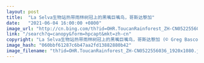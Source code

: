 ```yaml
---
layout: post
title:  "La Selva生物站热带雨林树冠上的黑嘴巨嘴鸟，哥斯达黎加"
date:   "2021-06-04 16:00:00 +0800"
image_url: "http://cn.bing.com/th?id=OHR.ToucanRainforest_ZH-CN0522556036_1920x1080.jpg&rf=LaDigue_1920x1080.jpg&pid=hp"
link: "/search?q=canopy&form=hpcapt&mkt=zh-cn"
copyright: "La Selva生物站热带雨林树冠上的黑嘴巨嘴鸟，哥斯达黎加 (© Greg Basco/Minden Pictures)"
image_hash: "060bbf61287c6b47aa2fd13882880b42"
image_filename: "th?id=OHR.ToucanRainforest_ZH-CN0522556036_1920x1080.jpg&rf=LaDigue_1920x1080.jpg&pid=hp"
---
```

